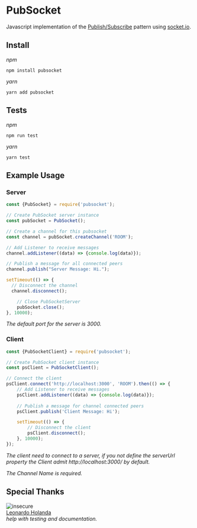 # PubSocket

Javascript implementation of the [Publish/Subscribe](http://en.wikipedia.org/wiki/Publish%E2%80%93subscribe_pattern) pattern using [socket.io](http://socket.io).

## Install

*npm*
```
npm install pubsocket
```

*yarn*
```
yarn add pubsocket
```

## Tests

*npm*
```
npm run test
```

*yarn*
```
yarn test
```

## Example Usage

### Server

```js
const {PubSocket} = require('pubsocket');

// Create PubSocket server instance
const pubSocket = PubSocket();

// Create a channel for this pubsocket
const channel = pubSocket.createChannel('ROOM');

// Add Listener to receive messages
channel.addListener((data) => {console.log(data)});

// Publish a message for all connected peers
channel.publish("Server Message: Hi.");

setTimeout(() => {
  // Disconnect the channel
  channel.disconnect();

	// Close PubSocketServer
	pubSocket.close();
}, 10000);
```

*The default port for the server is 3000.*

### Client

```js
const {PubSocketClient} = require('pubsocket');

// Create PubSocket client instance
const psClient = PubSocketClient();

// Connect the client
psClient.connect('http://localhost:3000', 'ROOM').then(() => {
	// Add Listener to receive messages
	psClient.addListener((data) => {console.log(data)});
	
	// Publish a message for channel connected peers
	psClient.publish('Client Message: Hi');

	setTimeout(() => {
		// Disconnect the client
		psClient.disconnect();
	}, 10000);
});
```

*The client need to connect to a server, if you not define the serverUrl property the Client admit http://localhost:3000/ by default.*

*The Channel Name is required.*

## Special Thanks
 ![insecure](https://secure.gravatar.com/avatar/61e4535ed769ffbf490a236696ed1d22) 
<br>[Leonardo Holanda](@Leonhcp) 
<br>*help with testing and documentation.*
